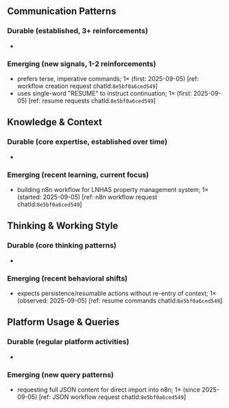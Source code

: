 ## Communication Patterns
### Durable (established, 3+ reinforcements)
- 
### Emerging (new signals, 1-2 reinforcements)
- prefers terse, imperative commands; 1× (first: 2025-09-05) [ref: workflow creation request chatId:`8e5bf0a6ced549`]
- uses single-word "RESUME" to instruct continuation; 1× (first: 2025-09-05) [ref: resume requests chatId:`8e5bf0a6ced549`]

## Knowledge & Context
### Durable (core expertise, established over time)
-
### Emerging (recent learning, current focus)
- building n8n workflow for LNHAS property management system; 1× (started: 2025-09-05) [ref: n8n workflow request chatId:`8e5bf0a6ced549`]

## Thinking & Working Style
### Durable (core thinking patterns)
-
### Emerging (recent behavioral shifts)
- expects persistence/resumable actions without re-entry of context; 1× (observed: 2025-09-05) [ref: resume commands chatId:`8e5bf0a6ced549`]

## Platform Usage & Queries
### Durable (regular platform activities)
-
### Emerging (new query patterns)
- requesting full JSON content for direct import into n8n; 1× (since 2025-09-05) [ref: JSON workflow request chatId:`8e5bf0a6ced549`]
